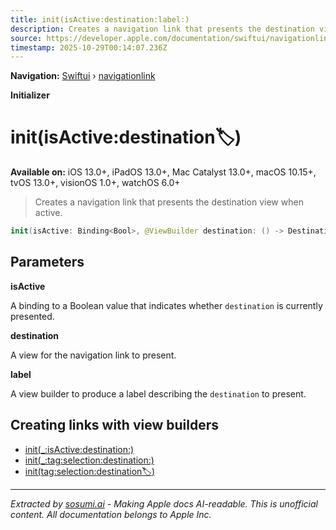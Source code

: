 ```yaml
---
title: init(isActive:destination:label:)
description: Creates a navigation link that presents the destination view when active.
source: https://developer.apple.com/documentation/swiftui/navigationlink/init(isactive:destination:label:)
timestamp: 2025-10-29T00:14:07.236Z
---
```


**Navigation:** [Swiftui](/documentation/swiftui) › [navigationlink](/documentation/swiftui/navigationlink)

**Initializer**

# init(isActive:destination:label:)

**Available on:** iOS 13.0+, iPadOS 13.0+, Mac Catalyst 13.0+, macOS 10.15+, tvOS 13.0+, visionOS 1.0+, watchOS 6.0+

> Creates a navigation link that presents the destination view when active.

```swift
init(isActive: Binding<Bool>, @ViewBuilder destination: () -> Destination, @ViewBuilder label: () -> Label)
```

## Parameters

**isActive**

A binding to a Boolean value that indicates whether `destination` is currently presented.



**destination**

A view for the navigation link to present.



**label**

A view builder to produce a label describing the `destination` to present.



## Creating links with view builders

- [init(_:isActive:destination:)](/documentation/swiftui/navigationlink/init(_:isactive:destination:))
- [init(_:tag:selection:destination:)](/documentation/swiftui/navigationlink/init(_:tag:selection:destination:))
- [init(tag:selection:destination:label:)](/documentation/swiftui/navigationlink/init(tag:selection:destination:label:))

---

*Extracted by [sosumi.ai](https://sosumi.ai) - Making Apple docs AI-readable.*
*This is unofficial content. All documentation belongs to Apple Inc.*
